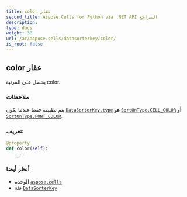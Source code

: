 ```yaml
---
title: color عقار
second_title: Aspose.Cells for Python via .NET API المراجع
description:
type: docs
weight: 30
url: /ar/aspose.cells/datasorterkey/color/
is_root: false
---
```

##  color عقار

يحصل على المرتبة color.

###  ملاحظات

يتم تطبيقه فقط عندما يكون [`DataSorterKey.type`](/cells/python-net/ar/aspose.cells/datasorterkey#type) هو [`SortOnType.CELL_COLOR`](/cells/python-net/ar/aspose.cells/sortontype#CELL_COLOR) أو [`SortOnType.FONT_COLOR`](/cells/python-net/ar/aspose.cells/sortontype#FONT_COLOR).
###  تعريف:
```python
@property
def color(self):
    ...
```

###  أنظر أيضا
* الوحدة [`aspose.cells`](../../)
* فئة [`DataSorterKey`](/cells/python-net/ar/aspose.cells/datasorterkey)
